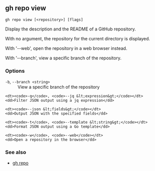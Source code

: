 

## gh repo view

```
gh repo view [<repository>] [flags]
```

Display the description and the README of a GitHub repository.

With no argument, the repository for the current directory is displayed.

With '--web', open the repository in a web browser instead.

With '--branch', view a specific branch of the repository.

### Options


<dl class="flags">
	<dt><code>-b</code>, <code>--branch &lt;string&gt;</code></dt>
	<dd>View a specific branch of the repository</dd>

	<dt><code>-q</code>, <code>--jq &lt;expression&gt;</code></dt>
	<dd>Filter JSON output using a jq expression</dd>

	<dt><code>--json &lt;fields&gt;</code></dt>
	<dd>Output JSON with the specified fields</dd>

	<dt><code>-t</code>, <code>--template &lt;string&gt;</code></dt>
	<dd>Format JSON output using a Go template</dd>

	<dt><code>-w</code>, <code>--web</code></dt>
	<dd>Open a repository in the browser</dd>
</dl>


### See also

* [gh repo](./gh_repo)
